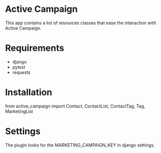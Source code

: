 # Active Campaign

This app contains a list of resources classes that ease the interaction with Active Campaign.

# Requirements

- django
- pytest
- requests

# Installation

from active_campaign import Contact, ContactList, ContactTag, Tag, MarketingList

# Settings

The plugin looks for the MARKETING_CAMPAIGN_KEY in django settings.
